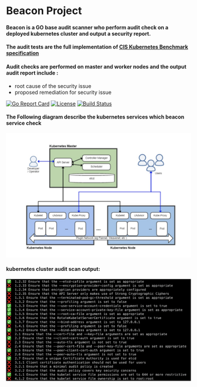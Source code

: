 # Beacon Project
#### Beacon is a GO base audit scanner who perform audit check on a deployed kubernetes cluster and output a security report.
#### The audit tests are the full implementation of [CIS Kubernetes Benchmark specification](https://www.cisecurity.org/benchmark/kubernetes/) <br>

#### Audit checks are performed  on master and worker nodes and the output audit report include :
* root cause of the security issue
* proposed remediation for security issue

[![Go Report Card](https://goreportcard.com/badge/github.com/chen-keinan/beacon)](https://goreportcard.com/report/github.com/chen-keinan/beacon)
[![License](https://img.shields.io/badge/License-Apache%202.0-blue.svg)](https://github.com/chen-keinan/beacon/blob/main/LICENSE)
[![Build Status](https://travis-ci.org/chen-keinan/beacon.svg?branch=main)](https://travis-ci.org/chen-keinan/beacon)


#### The Following diagram describe the kubernetes services which beacon service check   
![k8s arch](./pkg/images/k8s_arch.png?raw=true)

#### kubernetes cluster audit scan output: 
![k8s audit](./pkg/images/k8s_audit.png?raw=true)

